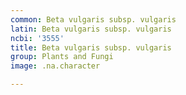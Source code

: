 ```yaml
---
common: Beta vulgaris subsp. vulgaris
latin: Beta vulgaris subsp. vulgaris
ncbi: '3555'
title: Beta vulgaris subsp. vulgaris
group: Plants and Fungi
image: .na.character

---
```

